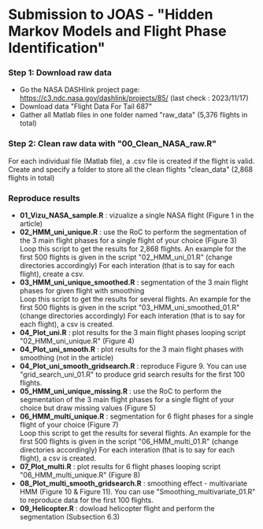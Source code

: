 # Submission to JOAS - "Hidden Markov Models and Flight Phase Identification" 

### Step 1: Download raw data 

- Go the NASA DASHlink project page: https://c3.ndc.nasa.gov/dashlink/projects/85/ (last check : 2023/11/17)
- Download data "Flight Data For Tail 687" 
- Gather all Matlab files in one folder named "raw_data" (5,376 flights in total)

### Step 2: Clean raw data with "00_Clean_NASA_raw.R"

For each individual file (Matlab file), a .csv file is created if the flight is valid. 
Create and specify a folder to store all the clean flights "clean_data" (2,868 flights in total)

### Reproduce results

- **01_Vizu_NASA_sample.R** : vizualize a single NASA flight (Figure 1 in the article)  
- **02_HMM_uni_unique.R** : use the RoC to perform the segmentation of the 3 main flight phases for a single flight of your choice (Figure 3)  
  Loop this script to get the results for 2,868 flights.
  An example for the first 500 flights is given in the script "02_HMM_uni_01.R" (change directories accordingly)
  For each interation (that is to say for each flight), create a csv. 
- **03_HMM_uni_unique_smoothed.R** : segmentation of the 3 main flight phases for given flight with smoothing  
  Loop this script to get the results for several flights.
  An example for the first 500 flights is given in the script "03_HMM_uni_smoothed_01.R" (change directories accordingly)
  For each interation (that is to say for each flight), a csv is created. 
- **04_Plot_uni.R** : plot results for the 3 main flight phases looping script "02_HMM_uni_unique.R" (Figure 4)  
- **04_Plot_uni_smooth.R** : plot results for the 3 main flight phases with smoothing (not in the article)  
- **04_Plot_uni_smooth_gridsearch.R** : reproduce Figure 9. You can use "grid_search_uni_01.R" to produce grid search results for the first 100 flights. 
- **05_HMM_uni_unique_missing.R** : use the RoC to perform the segmentation of the 3 main flight phases for a single flight of your choice but draw missing values (Figure 5)  
- **06_HMM_multi_unique.R** : segmentation for 6 flight phases for a single flight of your choice (Figure 7)  
  Loop this script to get the results for several flights.
  An example for the first 500 flights is given in the script "06_HMM_multi_01.R" (change directories accordingly)
  For each interation (that is to say for each flight), a csv is created. 
- **07_Plot_multi.R** : plot results for 6 flight phases looping script "06_HMM_multi_unique.R" (Figure 8)   
- **08_Plot_multi_smooth_gridsearch.R** : smoothing effect - multivariate HMM (Figure 10 & Figure 11). You can use "Smoothing_multivariate_01.R" to reproduce data for the first 100 flights. 
- **09_Helicopter.R** : dowload helicopter flight and perform the segmentation (Subsection 6.3)    
